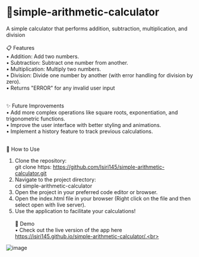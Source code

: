 # 📱simple-arithmetic-calculator
A simple calculator that performs addition, subtraction, multiplication, and division<br><br>
📋 Features<br>
• Addition: Add two numbers.<br>
• Subtraction: Subtract one number from another.<br>
• Multiplication: Multiply two numbers.<br>
• Division: Divide one number by another (with error handling for division by zero).<br>
• Returns "ERROR" for any invalid user input <br><br>

✨ Future Improvements <br>
• Add more complex operations like square roots, exponentiation, and trigonometric functions. <br>
• Improve the user interface with better styling and animations. <br>
• Implement a history feature to track previous calculations.<br><br>

🚀 How to Use <br>
1. Clone the repository: <br>
   git clone https: https://github.com/Isiri145/simple-arithmetic-calculator.git <br>
2. Navigate to the project directory: <br>
   cd simple-arithmetic-calculator <br>
3. Open the project in your preferred code editor or browser. <br>
4. Open the index.html file in your browser (Right click on the file and then select open with live server). <br>
5. Use the application to facilitate your calculations!<br><br>
🔗 Demo<br>
• Check out the live version of the app here https://isiri145.github.io/simple-arithmetic-calculator/.<br><br>

![image](https://github.com/user-attachments/assets/3b9ed112-5fbf-484c-99ed-aa7a7678b580)

